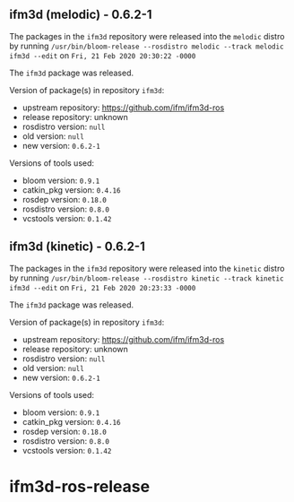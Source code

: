 ## ifm3d (melodic) - 0.6.2-1

The packages in the `ifm3d` repository were released into the `melodic` distro by running `/usr/bin/bloom-release --rosdistro melodic --track melodic ifm3d --edit` on `Fri, 21 Feb 2020 20:30:22 -0000`

The `ifm3d` package was released.

Version of package(s) in repository `ifm3d`:

- upstream repository: https://github.com/ifm/ifm3d-ros
- release repository: unknown
- rosdistro version: `null`
- old version: `null`
- new version: `0.6.2-1`

Versions of tools used:

- bloom version: `0.9.1`
- catkin_pkg version: `0.4.16`
- rosdep version: `0.18.0`
- rosdistro version: `0.8.0`
- vcstools version: `0.1.42`


## ifm3d (kinetic) - 0.6.2-1

The packages in the `ifm3d` repository were released into the `kinetic` distro by running `/usr/bin/bloom-release --rosdistro kinetic --track kinetic ifm3d --edit` on `Fri, 21 Feb 2020 20:23:33 -0000`

The `ifm3d` package was released.

Version of package(s) in repository `ifm3d`:

- upstream repository: https://github.com/ifm/ifm3d-ros
- release repository: unknown
- rosdistro version: `null`
- old version: `null`
- new version: `0.6.2-1`

Versions of tools used:

- bloom version: `0.9.1`
- catkin_pkg version: `0.4.16`
- rosdep version: `0.18.0`
- rosdistro version: `0.8.0`
- vcstools version: `0.1.42`


# ifm3d-ros-release